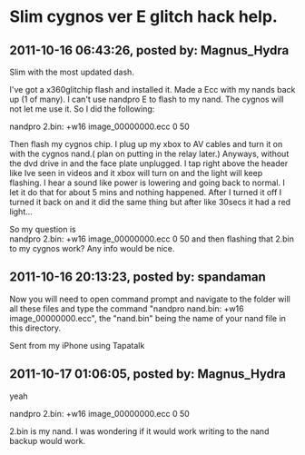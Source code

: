 # Slim cygnos ver E glitch hack help.

## 2011-10-16 06:43:26, posted by: Magnus_Hydra

Slim with the most updated dash.  
   
 I've got a x360glitchip flash and installed it. Made a Ecc with my nands back up (1 of many). I can't use nandpro E to flash to my nand. The cygnos will not let me use it. So I did the following:  
   
 nandpro 2.bin: +w16 image\_00000000.ecc 0 50  
   
 Then flash my cygnos chip. I plug up my xbox to AV cables and turn it on with the cygnos nand.( plan on putting in the relay later.) Anyways, without the dvd drive in and the face plate unplugged. I tap right above the header like Ive seen in videos and it xbox will turn on and the light will keep flashing. I hear a sound like power is lowering and going back to normal. I let it do that for about 5 mins and nothing happened. After I turned it off I turned it back on and it did the same thing but after like 30secs it had a red light...  
   
 So my question is   
 nandpro 2.bin: +w16 image\_00000000.ecc 0 50 and then flashing that 2.bin to my cygnos work? Any info would be nice.

## 2011-10-16 20:13:23, posted by: spandaman

Now you will need to open command prompt and navigate to the folder will all these files and type the command "nandpro nand.bin: +w16 image\_00000000.ecc", the "nand.bin" being the name of your nand file in this directory.   
   
   
   
 Sent from my iPhone using Tapatalk

## 2011-10-17 01:06:05, posted by: Magnus_Hydra

yeah   
   
 nandpro 2.bin: +w16 image\_00000000.ecc 0 50  
   
 2.bin is my nand. I was wondering if it would work writing to the nand backup would work.